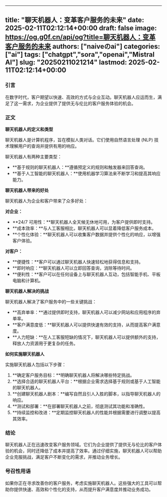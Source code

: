 
---
title: "聊天机器人：变革客户服务的未来"
date: 2025-02-11T02:12:14+00:00
draft: false
image: https://og.g0f.cn/api/og?title=聊天机器人：变革客户服务的未来
authors: ["naiveのai"]
categories: ["ai"]
tags: ["chatgpt","sora","openai","Mistral AI"]
slug: "20250211021214"
lastmod: 2025-02-11T02:12:14+00:00
---
### 引言

在数字时代，客户期望以快速、高效的方式与企业互动。聊天机器人应运而生，满足了这一需求，为企业提供了提供无与伦比的客户服务体验的机会。

### 正文

**聊天机器人的定义和类型**

聊天机器人是计算机程序，旨在模拟人类对话。它们使用自然语言处理 (NLP) 技术理解用户的查询并提供有用的响应。

聊天机器人有两种主要类型：

- **基于规则的聊天机器人：**遵循预定义的规则和触发器来回答查询。
- **基于人工智能的聊天机器人：**使用机器学习算法来不断学习和提高其响应能力。

**聊天机器人带来的好处**

聊天机器人为企业和客户带来了众多好处：

**对企业：**

- **24/7 可用性：**聊天机器人全天候无休地可用，为客户提供即时支持。
- **成本效率：**与人工客服相比，聊天机器人可以显着降低客户服务成本。
- **个性化体验：**聊天机器人可以收集客户数据并提供个性化的响应，以增强客户体验。

**对客户：**

- **便捷性：**客户可以通过聊天机器人快速轻松地获得信息和支持。
- **即时响应：**聊天机器人可以立即回答查询，消除等待时间。
- **便利性：**客户可以在任何设备上与聊天机器人互动，包括智能手机、平板电脑和计算机。

**聊天机器人解决的挑战**

聊天机器人解决了客户服务中的一些关键挑战：

- **高弃单率：**通过提供即时支持，聊天机器人可以减少网站和应用程序的弃单率。
- **客户满意度低：**聊天机器人可以提供快速有效的支持，从而提高客户满意度。
- **人力短缺：**在人工客服短缺的情况下，聊天机器人可以提供额外的支持，释放人力资源用于更复杂的任务。

**如何实施聊天机器人**

实施聊天机器人包括以下步骤：

1. **确定客户服务目标：**明确聊天机器人将解决哪些特定挑战。
2. **选择合适的聊天机器人平台：**根据企业需求选择基于规则或基于人工智能的聊天机器人。
3. **创建聊天机器人剧本：**编写自然且引人入胜的脚本，以指导聊天机器人的响应。
4. **测试和部署：**在部署聊天机器人之前，彻底测试其功能和准确性。
5. **持续监控和改进：**定期监控聊天机器人的性能并根据需要进行调整以提高其效率。

### 结论

聊天机器人正在迅速改变客户服务领域。它们为企业提供了提供无与伦比的客户体验的机会，同时还降低了成本并提高了效率。通过仔细实施，聊天机器人可以帮助企业克服挑战，满足客户不断变化的需求，并推动业务增长。

### 号召性用语

如果你正在寻求改善你的客户服务，考虑实施聊天机器人。这些强大的工具可以帮助你提供快速、高效和个性化的支持，从而提升客户满意度并推动业务成功。